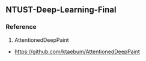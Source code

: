 ## NTUST-Deep-Learning-Final

### Reference

1. AttentionedDeepPaint
  - https://github.com/ktaebum/AttentionedDeepPaint
  